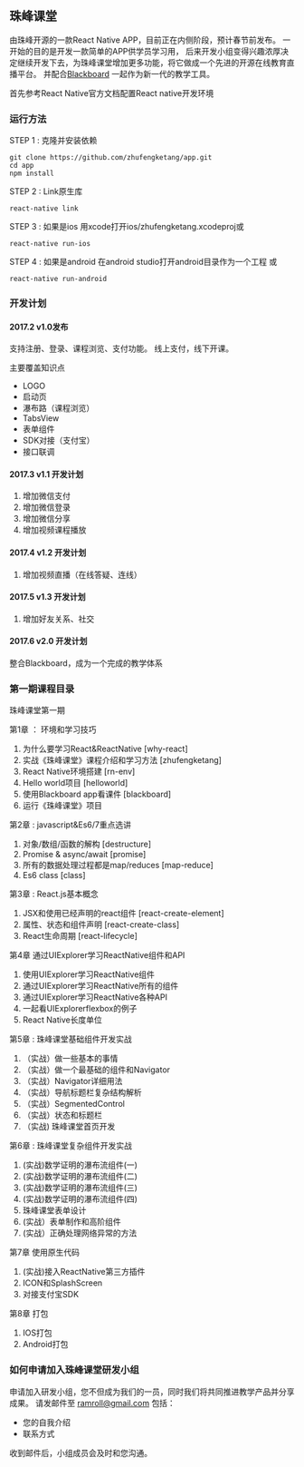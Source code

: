 ## 珠峰课堂

由珠峰开源的一款React Native APP，目前正在内侧阶段，预计春节前发布。 一开始的目的是开发一款简单的APP供学员学习用， 后来开发小组变得兴趣浓厚决定继续开发下去，为珠峰课堂增加更多功能，将它做成一个先进的开源在线教育直播平台。 并配合[Blackboard](https://www.github.com/ramroll/blackboard) 一起作为新一代的教学工具。 

首先参考React Native官方文档配置React native开发环境

### 运行方法

STEP 1 : 克隆并安装依赖
```
git clone https://github.com/zhufengketang/app.git
cd app
npm install
```

STEP 2 : Link原生库
```
react-native link
```

STEP 3 : 如果是ios
用xcode打开ios/zhufengketang.xcodeproj或
```
react-native run-ios
```
STEP 4 : 如果是android
在android studio打开android目录作为一个工程
或
```
react-native run-android
```
### 开发计划
#### 2017.2 v1.0发布
支持注册、登录、课程浏览、支付功能。 线上支付，线下开课。 

主要覆盖知识点
* LOGO
* 启动页
* 瀑布路（课程浏览）
* TabsView
* 表单组件
* SDK对接（支付宝）
* 接口联调


#### 2017.3 v1.1 开发计划 

1. 增加微信支付
2. 增加微信登录
3. 增加微信分享
4. 增加视频课程播放

#### 2017.4 v1.2 开发计划
1. 增加视频直播（在线答疑、连线）
 
 
#### 2017.5 v1.3 开发计划
1. 增加好友关系、社交

#### 2017.6 v2.0 开发计划
整合Blackboard，成为一个完成的教学体系

### 第一期课程目录
珠峰课堂第一期 

第1章 ： 环境和学习技巧

1. 为什么要学习React&ReactNative [why-react]
2. 实战《珠峰课堂》课程介绍和学习方法 [zhufengketang] 
3. React Native环境搭建         [rn-env]
4. Hello world项目             [helloworld]
5. 使用Blackboard app看课件     [blackboard]
6. 运行《珠峰课堂》项目


第2章 : javascript&Es6/7重点选讲

1. 对象/数组/函数的解构  [destructure]
2. Promise & async/await [promise]
3. 所有的数据处理过程都是map/reduces [map-reduce]
4. Es6 class [class]


第3章 : React.js基本概念

1. JSX和使用已经声明的react组件 [react-create-element]
2. 属性、状态和组件声明 [react-create-class]
3. React生命周期 [react-lifecycle]

第4章 通过UIExplorer学习ReactNative组件和API

1. 使用UIExplorer学习ReactNative组件
2. 通过UIExplorer学习ReactNative所有的组件
3. 通过UIExplorer学习ReactNative各种API
4. 一起看UIExplorerflexbox的例子
5. React Native长度单位

第5章 : 珠峰课堂基础组件开发实战 

1. （实战）做一些基本的事情
2. （实战）做一个最基础的组件和Navigator
3. （实战）Navigator详细用法
4. （实战）导航标题栏复杂结构解析
5. （实战）SegmentedControl
6. （实战）状态和标题栏
7. （实战) 珠峰课堂首页开发

第6章 : 珠峰课堂复杂组件开发实战

1. (实战)数学证明的瀑布流组件(一)
2. (实战)数学证明的瀑布流组件(二)
3. (实战)数学证明的瀑布流组件(三)
4. (实战)数学证明的瀑布流组件(四)
5. 珠峰课堂表单设计
6. (实战）表单制作和高阶组件
7. (实战）正确处理网络异常的方法

第7章 使用原生代码

1. (实战)接入ReactNative第三方插件
2. ICON和SplashScreen
3. 对接支付宝SDK

第8章 打包

1. IOS打包
2. Android打包



### 如何申请加入珠峰课堂研发小组
申请加入研发小组，您不但成为我们的一员，同时我们将共同推进教学产品并分享成果。
请发邮件至 ramroll@gmail.com
包括：
* 您的自我介绍
* 联系方式

收到邮件后，小组成员会及时和您沟通。
